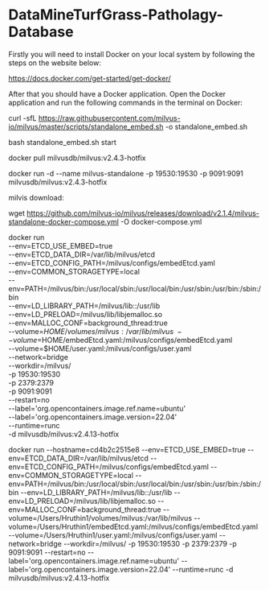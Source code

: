 # DataMineTurfGrass-Patholagy-Database

Firstly you will need to install Docker on your local system by following the steps on the website below:

https://docs.docker.com/get-started/get-docker/

After that you should have a Docker application. Open the Docker application and run the following commands in the terminal on Docker:

curl -sfL https://raw.githubusercontent.com/milvus-io/milvus/master/scripts/standalone_embed.sh -o standalone_embed.sh

bash standalone_embed.sh start

docker pull milvusdb/milvus:v2.4.3-hotfix


docker run -d --name milvus-standalone -p 19530:19530 -p 9091:9091 milvusdb/milvus:v2.4.3-hotfix

milvis download:

wget https://github.com/milvus-io/milvus/releases/download/v2.1.4/milvus-standalone-docker-compose.yml -O docker-compose.yml

docker run \
    --env=ETCD_USE_EMBED=true \
    --env=ETCD_DATA_DIR=/var/lib/milvus/etcd \
    --env=ETCD_CONFIG_PATH=/milvus/configs/embedEtcd.yaml \
    --env=COMMON_STORAGETYPE=local \
    --env=PATH=/milvus/bin:/usr/local/sbin:/usr/local/bin:/usr/sbin:/usr/bin:/sbin:/bin \
    --env=LD_LIBRARY_PATH=/milvus/lib::/usr/lib \
    --env=LD_PRELOAD=/milvus/lib/libjemalloc.so \
    --env=MALLOC_CONF=background_thread:true \
    --volume=$HOME/volumes/milvus:/var/lib/milvus \
    --volume=$HOME/embedEtcd.yaml:/milvus/configs/embedEtcd.yaml \
    --volume=$HOME/user.yaml:/milvus/configs/user.yaml \
    --network=bridge \
    --workdir=/milvus/ \
    -p 19530:19530 \
    -p 2379:2379 \
    -p 9091:9091 \
    --restart=no \
    --label='org.opencontainers.image.ref.name=ubuntu' \
    --label='org.opencontainers.image.version=22.04' \
    --runtime=runc \
    -d milvusdb/milvus:v2.4.13-hotfix

docker run --hostname=cd4b2c2515e8 --env=ETCD_USE_EMBED=true --env=ETCD_DATA_DIR=/var/lib/milvus/etcd --env=ETCD_CONFIG_PATH=/milvus/configs/embedEtcd.yaml --env=COMMON_STORAGETYPE=local --env=PATH=/milvus/bin:/usr/local/sbin:/usr/local/bin:/usr/sbin:/usr/bin:/sbin:/bin --env=LD_LIBRARY_PATH=/milvus/lib::/usr/lib --env=LD_PRELOAD=/milvus/lib/libjemalloc.so --env=MALLOC_CONF=background_thread:true --volume=/Users/Hruthin1/volumes/milvus:/var/lib/milvus --volume=/Users/Hruthin1/embedEtcd.yaml:/milvus/configs/embedEtcd.yaml --volume=/Users/Hruthin1/user.yaml:/milvus/configs/user.yaml --network=bridge --workdir=/milvus/ -p 19530:19530 -p 2379:2379 -p 9091:9091 --restart=no --label='org.opencontainers.image.ref.name=ubuntu' --label='org.opencontainers.image.version=22.04' --runtime=runc -d milvusdb/milvus:v2.4.13-hotfix
